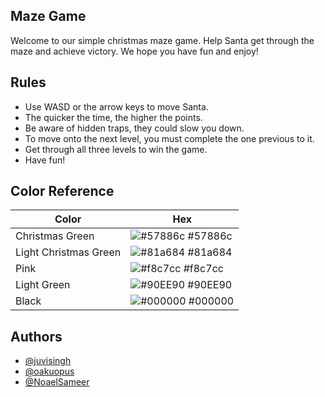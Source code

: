 
## Maze Game
Welcome to our simple christmas maze game. Help Santa get through the maze and achieve victory. We hope you have fun and enjoy!
## Rules

- Use WASD or the arrow keys to move Santa.
- The quicker the time, the higher the points.
- Be aware of hidden traps, they could slow you down.
- To move onto the next level, you must complete the one previous to it.
- Get through all three levels to win the game.
- Have fun!


## Color Reference

| Color             | Hex                                                                |
| ----------------- | ------------------------------------------------------------------ |
| Christmas Green | ![#57886c](https://via.placeholder.com/10/57886c?text=+) #57886c |
| Light Christmas Green | ![#81a684](https://via.placeholder.com/10/81a684?text=+) #81a684 
| Pink| ![#f8c7cc](https://via.placeholder.com/10/f8c7cc?text=+) #f8c7cc |
| Light Green | ![#90EE90](https://via.placeholder.com/10/90EE90?text=+) #90EE90 |
| Black | ![#000000](https://via.placeholder.com/10/000000?text=+) #000000 |


## Authors

- [@juvisingh](https://www.github.com/juvisingh)
- [@oakuopus](https://github.com/oakuopus)
- [@NoaelSameer](https://github.com/NoaelSameer)


